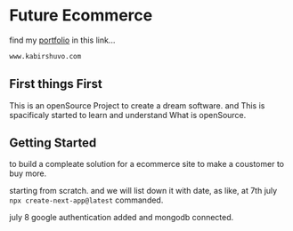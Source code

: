 # Future Ecommerce

find my [portfolio](https://www.kabirshuvo.com/) in this link... 

```bash
www.kabirshuvo.com 
```
## First things First

This  is an openSource Project to create a dream software. and This is spacificaly started to learn and understand What is openSource. 

## Getting Started

to build a compleate solution for a ecommerce site to make a coustomer to buy more.

starting from scratch. and we will list down it with date, as like, at 7th july <code>npx create-next-app@latest</code> commanded. 

july 8 google authentication added and mongodb connected. 